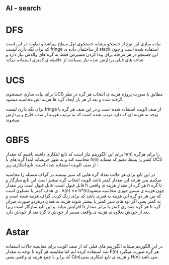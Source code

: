  ## AI - search 

 # DFS  

پیاده سازی این نوع از جستجو مشابه جستجوی اول سطح میباشد و تفاوت در این است که برای نگه داری لیست fringe از ساختمان داده ی stack استفاده شده است و چون این جستجو در هر مرحله برای پیدا کردن مسیرش فقط به گره های والدش نیاز دارد و شاخه های قبلی پردازش شده نیاز نمیباشد از حافظه ی کمتری استفاده میکند.

# UCS

برای پیاده سازی جستجوی UCS  مطابق با صورت پروژه هزینه ی انتخاب هر گره در نظر گرفته شده و بعد از هر بار ایجاد گره ها هزینه اش محاسبه میشود.
 
برای نگه داری لیست fringe از صف الویت استفاده شده است و در این صف هر گره با توجه به هزینه ای که دارد مرتب شده است که به ترتیب هزینه از صف خارج و پردازش میشوند.

# GBFS

برای این الگوریتم نیاز است که تابع ابتکاری داشته باشیم که مقدار h(n) را برای هرگره محاسبه کنه و به طور حریصانه ابتدا گره های با h(n) کمتر را بسط دهیم که مشابه UCS از صف الویت استفاده شده است. 
تابع ابتکاری زیر :
 

در این تابع برای هر حالت تعداد گره هایی که سبز نیستند در گراف مسئله را محاسبه میکنیم پس هرچه این مقدار کمتر باشد الویت انتخاب گره بیشتر است این تابع سازگار و قابل قبول است.
قابل قبول است زیر مقدار h هر گره از مقدار هزینه ی واقعی n تا گره ی هدف کمتر یا مساوی است .  h(n) <= h*(n)چون هزینه ی مسیر جوری محاسبه میشود که بین هر دو گره این هزینه به قدری باشد که  برای رنگ کردن گراف هزینه شده است و نه کمتر یعنی اگر نود های سبز کمتر یا بیشتر شوند هزینه به همان درهردو صورت میزان افزایش میابد.
و این تابع سازگار است زیرا h هر گره مقداری کمتر یا برابر مقدار h گره بعد از خودش بعلاوه ی هزینه ی واقعی مسیر از خودش تا گره بعد از خودش دارد.
 
# Astar

در این الگوریتم مشابه الگوریتم های قبلی که از صف الویت برای مقایسه حالات استفاده شد استفاده کرده ایم اما مقایسه هر گره با توجه به مقدار F(n) هر گره صورت میگیرد که برابر با جمع هزینه ی واقعی یعنی G(n)و هزینه ی تابع ابتکاری یعنی H(n) می باشد.

 
